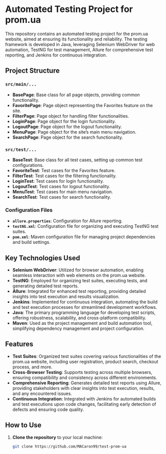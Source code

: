 # Automated Testing Project for prom.ua

This repository contains an automated testing project for the prom.ua website, aimed at ensuring its functionality and reliability. The testing framework is developed in Java, leveraging Selenium WebDriver for web automation, TestNG for test management, Allure for comprehensive test reporting, and Jenkins for continuous integration.

## Project Structure

### `src/main/...`
- **BasePage**: Base class for all page objects, providing common functionality.
- **FavoritePage**: Page object representing the Favorites feature on the site.
- **FilterPage**: Page object for handling filter functionalities.
- **LoginPage**: Page object for the login functionality.
- **LogoutPage**: Page object for the logout functionality.
- **MenuPage**: Page object for the site’s main menu navigation.
- **SearchPage**: Page object for the search functionality.

### `src/test/...`
- **BaseTest**: Base class for all test cases, setting up common test configurations.
- **FavoriteTest**: Test cases for the Favorites feature.
- **FilterTest**: Test cases for the filtering functionality.
- **LoginTest**: Test cases for login functionality.
- **LogoutTest**: Test cases for logout functionality.
- **MenuTest**: Test cases for main menu navigation.
- **SearchTest**: Test cases for search functionality.

### Configuration Files
- **`allure.properties`**: Configuration for Allure reporting.
- **`testNG.xml`**: Configuration file for organizing and executing TestNG test suites.
- **`pom.xml`**: Maven configuration file for managing project dependencies and build settings.

## Key Technologies Used

- **Selenium WebDriver**: Utilized for browser automation, enabling seamless interaction with web elements on the prom.ua website.
- **TestNG**: Employed for organizing test suites, executing tests, and generating detailed test reports.
- **Allure**: Integrated for enhanced test reporting, providing detailed insights into test execution and results visualization.
- **Jenkins**: Implemented for continuous integration, automating the build and test execution processes for streamlined development workflows.
- **Java**: The primary programming language for developing test scripts, offering robustness, scalability, and cross-platform compatibility.
- **Maven**: Used as the project management and build automation tool, simplifying dependency management and project configuration.

## Features

- **Test Suites**: Organized test suites covering various functionalities of the prom.ua website, including user registration, product search, checkout process, and more.
- **Cross-Browser Testing**: Supports testing across multiple browsers, ensuring compatibility and consistency across different environments.
- **Comprehensive Reporting**: Generates detailed test reports using Allure, providing stakeholders with clear insights into test execution, results, and any encountered issues.
- **Continuous Integration**: Integrated with Jenkins for automated builds and test executions upon code changes, facilitating early detection of defects and ensuring code quality.

## How to Use

1. **Clone the repository** to your local machine:
   ```bash
   git clone https://github.com/MACaron99/test-prom-ua

